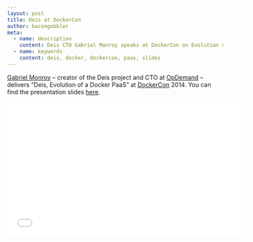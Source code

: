 ```yaml
---
layout: post
title: Deis at DockerCon
author: bacongobbler
meta:
  - name: description
    content: Deis CTO Gabriel Monroy speaks at DockerCon on Evolution of a Docker PAAS
  - name: keywords
    content: deis, docker, dockercon, paas, slides
---
```


[Gabriel Monroy][gabrtv] – creator of the Deis project and CTO at [OpDemand][opdemand] –
delivers “Deis, Evolution of a Docker PaaS” at [DockerCon][dockercon] 2014. You can find
the presentation slides [here][slides].

<iframe width="560" height="315" src="//www.youtube.com/embed/GnIsmNN1sVA" frameborder="0" allowfullscreen></iframe>


[dockercon]: http://www.dockercon.com/
[gabrtv]: https://twitter.com/gabrtv
[opdemand]: http://opdemand.com
[slides]: http://gabrtv.github.io/deis-dockercon-2014/
